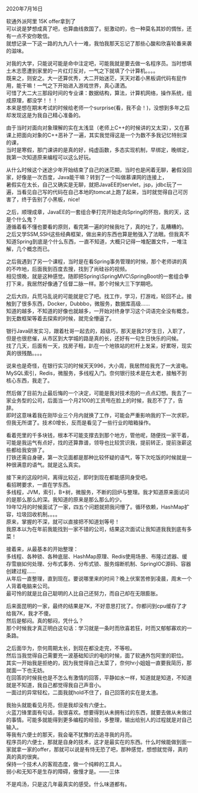 2020年7月16日

软通外派阿里 15K offer拿到了  
可以说是梦想成真了吧，也算曲线救国了。挺激动的，也一种莫名其妙的惆怅，还有一点不安你敢信。  
就想记录一下这一路的九九八十一难，我怕我那天忘记了那些心酸和欣喜轮番来袭的滋味。  

对我的大学，只能说可能是命中注定吧，可能我就是要去做一名程序员。当时想填土木志愿遭到家里的一片红灯反对，一气之下就填了个计算机。。。。  
既来之，则安之。大一还算优秀，大二开始迷茫，天天对着小黑板调代码有屁作用，能干嘛！一气之下开始进入游戏世界，真心潇洒。  
可惜了大二大三那段时间的专业课：数据结构，算法，计算机网络，操作系统，组成原理，都没学！！！  
本来是想在期末考试的时候给老师一个surprise(看，我不会！)，没想到多年之后却发现这是为我自己精心准备的。  

由于当时对面向对象理解的实在太浅显（老师上C++的时候讲的又太深），又在慕课上把面向对象的C++恶补了一遍，其实我觉得这是一个为数不多我记忆特别深的课，  
当时是寒假，那门课讲的是真的好，纯虚函数，多态实现机制，早绑定，晚绑定，我第一次知道原来编程可以这么好玩。  

从什么时候这个迷途少年开始结束了自己的迷茫期，当时也是闲着无聊，暑假没回家，好像是一次百度，Java能干嘛？转到了一个叫做慕课网的连接上，  
暑假实在太长，自己又确实是无聊，就把JavaEE的servlet，jsp，jdbc玩了一遍，当看见自己写的代码在自己本地的tomcat上跑了起来，当时就觉得自己可厉害了，终于告别了小黑板，nice!
  
  
之后，顺理成章，JavaEE的一套组合拳打完开始走向Spring的怀抱，我的天，这是个什么鬼？    
遵循着看不懂也要看的原则，看完第一遍的时候我吐了，真的吐了，乱糟糟的。  
之后又学SSM,SSH这些经典框架，做出来的东西也算是勉强入了法眼。但我真不知道Spring到底是个什么东西，一直不知道，大概只记得一堆配置文件，一堆注解，几个概念而已。  

  
之后我遇到了另一个课程，当时是在看Spring事务管理的时候，那个老师讲的真的不咋地，后面我到百度去搜，找到了尚硅谷的视频。  
相见恨晚，就是这种感觉。随即把Spring\SpringMVC\SpringBoot的一套组合拳打下来，我居然好像通了任督二脉一样。那个时候大三下学期吧。  

  
之后大四，兵荒马乱说的可能就是它了吧。找工作，学习，打游戏，轮回不止。接触到了很多东西，Docker，Dubbbo，微服务，数据库高级......  
知道的越多，不知道的好像也就越多，一开始对终身学习这个词语完全没有概念，到无数框架等着去探索的时候，就完全懵逼了。  


银行Java研发实习，跟着杜哥一起去的，超级巧，那天是我21岁生日，入职了，但是也很悲催，从市区到大学城的路是真的长，还好有一句生日快乐的问候。  
找了几天，后面有一天，找房子租，趴在一个地铁站的栏杆上发呆，好累呀，现实真的很残酷。。。。  


说来也是奇怪，在银行实习的时候天天996，大小周，我居然给我充了一大波电。MySQL索引，Redis，微服务，多线程入门。奈何银行技术是在太老，接触不到核心东西，我走了。  


然后做了目前为止最后悔的一个决定，可能是我对技术抱的一点点幻想。我去了一家业务型的公司，后面当一个月2100的工资甩在脸上的时候，我忍不了了，告辞。  
即时这意味着我在刚毕业三个月内就换了工作，可能会严重影响我的下一次求职，但我无所谓了。技术0增长，反而是看见了一些行业的暗箱操作。  


看着兜里的千多块钱，根本不可能支撑去到那个地方，管他呢，随便找一家干着，可能是我运气有点好，找的还算靠谱，领导也比较赏识我，提前转正，提前涨薪这些都给我安排了。  
打铁还需自身硬，第一次见面都是那种比较怀疑的语气，等下次吃饭的时候就是一种很满意的语气。就是这么真实。  


接下来的这段时间，离得比较近，即时到现在都能感同身受吧。  
看招聘要求，一直在学东西。  
多线程，JVM，索引，B+树，微服务，不断的回炉与整理。我才知道原来面试问的是那么那么的深。我知道的原来是那么那么的少。  
19年12月的时候面试了一家，四五个问题就把我问懵了。循环依赖，HashMap扩容，垃圾回收机制。。。。  
原来，掌握的不深，就可以直接把不知道划等号！  
我原本以为在年前我能找到一家不错的公司，结果这次面试让我知道我我到底有多菜！  

 
接着来，从最基本的开始整理：  
多线程、各种锁、各种底层、HashMap原理、Redis使用场景、布隆过滤器、缓存雪崩如何处理、分布式事务、分布式锁、服务熔断机制、SpringIOC源码、容器创建过程......  
从年后一直整理，直到现在。要说哪里来的时间？晚上伏案苦修到凌晨，周末一个人背着电脑来公司。  
最可怜的就是比自己聪明的人比自己还努力，而自己却在无限膨胀。  


后来面昆明的一家，最终的结果是7K，不好意思打扰了。你都问到cpu缓存了才给我7K，我才不傻。  
然后是郁闷。真的郁闷，凭什么？  
那个时候我才真正明白这句话：学习就是一条时而欣喜若狂，时而又郁郁寡欢的一条路。  


之后面华为，奈何周期太长，到现在都没走完，不等啦。  
然后当我觉得自己需要充一波基础知识的电的时候，面了软通外包阿里的职位。  
其实一开始我是拒绝的，因为我觉得自己太菜了，奈何hr小姐姐一直要我简历，那就面一下也无妨。  
在回答的时候我也是不怎么有激情的回答，平静如水一样，知道就是知道，不知道就是不知道，我自己都觉得我自己声音小。  
一面过的异常轻松，二面我就hold不住了，自己回答的实在是太渣。  


我抬头就能看见月亮，但是我却没有六便士。  
火蓝刀锋里面有句话，我很喜欢。想要得到从未拥有过的东西，就要去做从未做过的事情。可能多就能得到更多编程的经验，多整理，输出给别人的过程就是对自己输入。  
等我有六便士的那天，我会毫不犹豫的去追寻我的月亮。  
程序员的六便士，那就是自身的技术，这才是最实在的东西。什么时候能做到面一家就拿一家的offer，那就可以说是有恃无恐了吧，那种感觉，想想就觉得，真的真的真的很爽。  
保持一个技术人的客观态度，做一个纯粹的工具人。  
弱小和无知不是生存的障碍，傲慢才是。——三体  


不是鸡汤，只是这几年最真实的感受。什么味道都有。  
